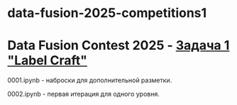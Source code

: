 # data-fusion-2025-competitions1
Data Fusion Contest 2025 - <a href='https://ods.ai/competitions/data-fusion2025-labelcraft' target='_blank'>Задача 1 "Label Craft"</a>
====================================

0001.ipynb - наброски для дополнительной разметки.

0002.ipynb - первая итерация для одного уровня. 
